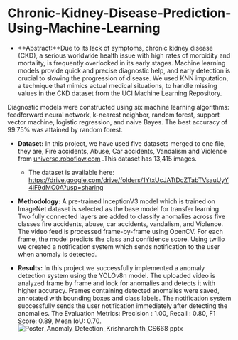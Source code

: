 # Chronic-Kidney-Disease-Prediction-Using-Machine-Learning

* **Abstract:**Due to its lack of symptoms, chronic kidney disease (CKD), a serious worldwide health issue with high rates of morbidity and mortality, is frequently overlooked in its early stages. Machine learning models provide quick and precise diagnostic help, and early detection is crucial to slowing the progression of disease. We used KNN imputation, a technique that mimics actual medical situations, to handle missing values in the CKD dataset from the UCI Machine Learning Repository.

Diagnostic models were constructed using six machine learning algorithms: feedforward neural network, k-nearest neighbor, random forest, support vector machine, logistic regression, and naive Bayes. The best accuracy of 99.75% was attained by random forest.

* **Dataset:** In this project, we have used five datasets merged to one file, they are, Fire accidents, Abuse, Car accidents, Vandalism and Violence from [universe.roboflow.com](url) .This dataset has 13,415 images.
  * The dataset is available here: https://drive.google.com/drive/folders/1YtxUcJATtDcZTabTVsauUyY4iF9dMC0A?usp=sharing
* **Methodology:**  A pre-trained InceptionV3 model which is trained on ImageNet dataset is selected as the base model for transfer learning. Two fully connected layers are added to classify anomalies across five classes fire accidents, abuse, car accidents, vandalism, and Violence. The video feed is processed frame-by-frame using OpenCV. For each frame, the model predicts the class and confidence score. Using twilio we created a notification system which sends notification to the user when anomaly is detected.

* **Results:** In this project we successfully implemented a anomaly detection system using the YOLOv8n model. The uploaded video is analyzed frame by frame and look for anomalies and detects it with higher accuracy. Frames containing detected anomalies were saved, annotated with bounding boxes and class labels. The notification system successfully sends the user notification immediately after detecting the anomalies. The Evaluation Metrics: Precision : 1.00, Recall : 0.80, F1 Score: 0.89, Mean IoU: 0.70.
![Poster_Anomaly_Detection_Krishnarohith_CS668 pptx](https://github.com/user-attachments/assets/2d442c80-13fc-4519-a1bd-03f44e80e791)
